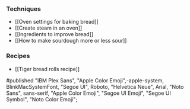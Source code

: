 ### Techniques
- [[Oven settings for baking bread]]
- [[Create steam in an oven]]
- [[Ingredients to improve bread]]
- [[How to make sourdough more or less sour]]

### Recipes
- [[Tiger bread rolls recipe]]

#published 
"IBM Plex Sans", "Apple Color Emoji",-apple-system, BlinkMacSystemFont, "Segoe UI", Roboto, "Helvetica Neue", Arial, "Noto Sans", sans-serif, "Apple Color Emoji", "Segoe UI Emoji", "Segoe UI Symbol", "Noto Color Emoji";


